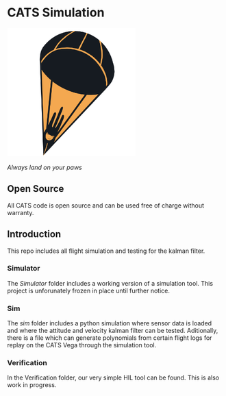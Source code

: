 # CATS Simulation

<img src="https://github.com/catsystems/cats-docs/blob/main/logo/PNG/logo_with_smile.png" alt = "CATS Logo" width="300" height="300">

*Always land on your paws*

## Open Source
All CATS code is open source and can be used free of charge without warranty. 

## Introduction

This repo includes all flight simulation and testing for the kalman filter.

### Simulator

The *Simulator* folder includes a working version of a simulation tool. This project is unforunately frozen in place until further notice.

### Sim

The *sim* folder includes a python simulation where sensor data is loaded and where the attitude and velocity kalman filter can be tested. 
Aditionally, there is a file which can generate polynomials from certain flight logs for replay on the CATS Vega through the simulation tool.

### Verification

In the Verification folder, our very simple HIL tool can be found. This is also work in progress.